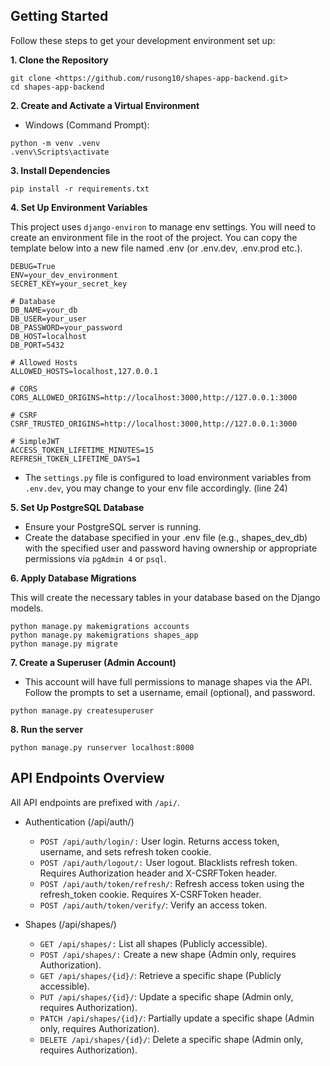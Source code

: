 ## Getting Started

Follow these steps to get your development environment set up:

**1. Clone the Repository**

```
git clone <https://github.com/rusong10/shapes-app-backend.git>
cd shapes-app-backend
```

**2. Create and Activate a Virtual Environment**
- Windows (Command Prompt):
```
python -m venv .venv
.venv\Scripts\activate
```

**3. Install Dependencies**
```
pip install -r requirements.txt
```

**4. Set Up Environment Variables**

This project uses `django-environ` to manage env settings. You will need to create an environment file in the root of the project.
You can copy the template below into a new file named .env (or .env.dev, .env.prod etc.).
```
DEBUG=True
ENV=your_dev_environment
SECRET_KEY=your_secret_key

# Database
DB_NAME=your_db
DB_USER=your_user
DB_PASSWORD=your_password
DB_HOST=localhost
DB_PORT=5432

# Allowed Hosts
ALLOWED_HOSTS=localhost,127.0.0.1

# CORS
CORS_ALLOWED_ORIGINS=http://localhost:3000,http://127.0.0.1:3000

# CSRF
CSRF_TRUSTED_ORIGINS=http://localhost:3000,http://127.0.0.1:3000

# SimpleJWT
ACCESS_TOKEN_LIFETIME_MINUTES=15
REFRESH_TOKEN_LIFETIME_DAYS=1
```
- The `settings.py` file is configured to load environment variables from `.env.dev`, you may change to your env file accordingly. (line 24)

**5. Set Up PostgreSQL Database**
- Ensure your PostgreSQL server is running.
- Create the database specified in your .env file (e.g., shapes_dev_db) with the specified user and password having ownership or appropriate permissions via `pgAdmin 4` or `psql`.

**6. Apply Database Migrations**

This will create the necessary tables in your database based on the Django models.
```
python manage.py makemigrations accounts
python manage.py makemigrations shapes_app
python manage.py migrate
```

**7. Create a Superuser (Admin Account)**
- This account will have full permissions to manage shapes via the API. Follow the prompts to set a username, email (optional), and password.
```
python manage.py createsuperuser
```

**8. Run the server**
```
python manage.py runserver localhost:8000
```

## API Endpoints Overview

All API endpoints are prefixed with `/api/`.
- Authentication (/api/auth/)
  - `POST /api/auth/login/:` User login. Returns access token, username, and sets refresh token cookie.
  - `POST /api/auth/logout/:` User logout. Blacklists refresh token. Requires Authorization header and X-CSRFToken header.
  - `POST /api/auth/token/refresh/`: Refresh access token using the refresh_token cookie. Requires X-CSRFToken header.
  - `POST /api/auth/token/verify/`: Verify an access token.

- Shapes (/api/shapes/)
   - `GET /api/shapes/:` List all shapes (Publicly accessible).
   - `POST /api/shapes/:` Create a new shape (Admin only, requires Authorization).
   - `GET /api/shapes/{id}/`: Retrieve a specific shape (Publicly accessible).
   - `PUT /api/shapes/{id}/`: Update a specific shape (Admin only, requires Authorization).
   - `PATCH /api/shapes/{id}/`: Partially update a specific shape (Admin only, requires Authorization).
   - `DELETE /api/shapes/{id}/`: Delete a specific shape (Admin only, requires Authorization).
